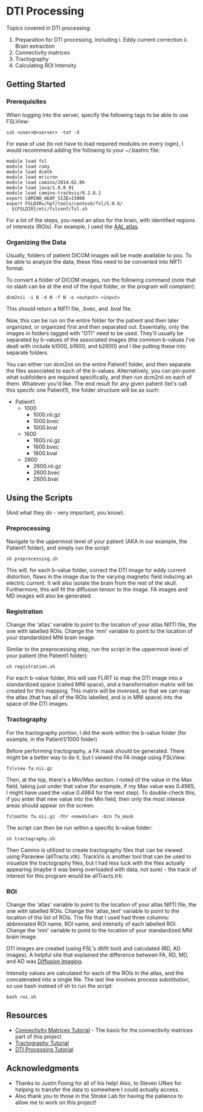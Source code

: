 # DTI Processing

Topics covered in DTI processing:
1. Preparation for DTI processing, including
  i. Eddy current correction
  ii. Brain extraction
2. Connectivity matrices
3. Tractography
4. Calculating ROI Intensity

## Getting Started

### Prerequisites

When logging into the server, specify the following tags to be able to use FSLView:

```
ssh <user>@<server> -taY -X
```

For ease of use (to not have to load required modules on every login), I would recommend adding the following to your ~/.bashrc file:

```
module load fsl
module load ruby
module load dcmtk
module load mricron
module load camino/2014.02.06
module load java/1.8.0_91
module load camino-trackvis/0.2.8.1
export CAMINO_HEAP_SIZE=15000
export FSLDIR=/hpf/tools/centos6/fsl/5.0.6/
. ${FSLDIR}/etc/fslconf/fsl.sh
```

For a lot of the steps, you need an atlas for the brain, with identified regions of interests (ROIs). For example, I used the [AAL atlas](http://www.gin.cnrs.fr/en/tools/aal-aal2/).

### Organizing the Data

Usually, folders of patient DICOM images will be made available to you. To be able to analyze the data, these files need to be converted into NIfTI format. 

To convert a folder of DICOM images, run the following command (note that no slash can be at the end of the input folder, or the program will complain):

```
dcm2nii -i N -d N -f N -o <output> <input>
```

This should return a NIfTI file, .bvec, and .bval file.

Now, this can be run on the entire folder for the patient and then later organized, or organized first and then separated out. Essentially, only the images in folders tagged with "DTI" need to be used. They'll usually be separated by b-values of the associated images (the common b-values I've dealt with include b1000, b1600, and b2600) and I like putting these into separate folders.

You can either run dcm2nii on the entire Patient1 folder, and then separate the files associated to each of the b-values. Alternatively, you can pin-point what subfolders are required specifically, and then run dcm2nii on each of them. Whatever you'd like. The end result for any given patient (let's call this specifc one Patient1), the folder structure will be as such:

* Patient1
  * 1000
    * 1000.nii.gz
    * 1000.bvec
    * 1000.bval
  * 1600
    * 1600.nii.gz
    * 1600.bvec
    * 1600.bval
  * 2600
    * 2600.nii.gz
    * 2600.bvec
    * 2600.bval
    

## Using the Scripts

(And what they do - very important, you know).

### Preprocessing

Navigate to the uppermost level of your patient (AKA in our example, the Patient1 folder), and simply run the script:

```
sh preprocessing.sh
```

This will, for each b-value folder, correct the DTI image for eddy current distortion, flaws in the image due to the varying magnetic field inducing an electric current. It will also isolate the brain from the rest of the skull. Furthermore, this will fit the diffusion tensor to the image. FA images and MD images will also be generated.

### Registration

Change the 'atlas' variable to point to the location of your atlas NIfTI file, the one with labelled ROIs.
Change the 'mni' variable to point to the location of your standardized MNI brain image.

Similar to the preprocessing step, run the script in the uppermost level of your patient (the Patient1 folder):

```
sh registration.sh
```

For each b-value folder, this will use FLIRT to map the DTI image into a standardized space (called MNI space), and a transformation matrix will be created for this mapping. This matrix will be inversed, so that we can map the atlas (that has all of the ROIs labelled, and is in MNI space) into the space of the DTI images.

### Tractography

For the tractography portion, I did the work within the b-value folder (for example, in the Patient1/1000 folder)

Before performing tractography, a FA mask should be generated. There might be a better way to do it, but I viewed the FA image using FSLView:

```
fslview fa.nii.gz
```

Then, at the top, there's a Min/Max section. I noted of the value in the Max field, taking just under that value (for example, if my Max value was 0.4985, I might have used the value 0.4984 for the next step). To double-check this, if you enter that new value into the Min field, then only the most intense areas should appear on the screen.

```
fslmaths fa.nii.gz -thr <newValue> -bin fa_mask
```

The script can then be run within a specific b-value folder:

```
sh tractography.sh
```

Then Camino is utilized to create tractography files that can be viewed using Paraview (allTracts.vtk). TrackVis is another tool that can be used to visualize the tractography files, but I had less luck with the files actually appearing (maybe it was being overloaded with data, not sure) - the track of interest for this program would be allTracts.trk:

### ROI

Change the 'atlas' variable to point to the location of your atlas NIfTI file, the one with labelled ROIs.
Change the 'atlas_text' variable to point to the location of the list of ROIs. The file that I used had three columns: abbreviated ROI name, ROI name, and intensity of each labelled ROI.
Change the 'mni' variable to point to the location of your standardized MNI brain image.

DTI images are created (using FSL's dtifit tool) and calculated (RD, AD images). A helpful site that explained the difference between FA, RD, MD, and AD was [Diffusion Imaging](http://www.diffusion-imaging.com/2013/01/relation-between-neural-microstructure.html). 

Intensity values are calculated for each of the ROIs in the atlas, and the concatenated into a single file. The last line involves process substitution, so use bash instead of sh to run the script:

```
bash roi.sh
```

## Resources

* [Connectivity Matrices Tutorial](http://camino.cs.ucl.ac.uk/index.php?n=Tutorials.ConnectivityMatrices) - The basis for the connectivity matrices part of this project
* [Tractography Tutorial](http://camino.cs.ucl.ac.uk/index.php?n=Tutorials.BasicStreamlineTracking) 
* [DTI Processing Tutorial](http://www.cabiatl.com/Resources/Course/tutorial/html/dti.html) 

## Acknowledgments

* Thanks to Justin Foong for all of his help! Also, to Steven Ufkes for helping to transfer the data to somewhere I could actually access.
* Also thank you to those in the Stroke Lab for having the patience to allow me to work on this project!